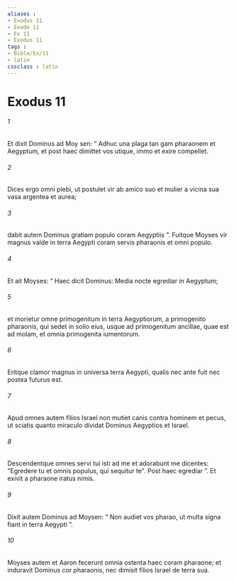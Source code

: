 ```yaml
---
aliases : 
- Exodus 11
- Exode 11
- Ex 11
- Exodus 11
tags : 
- Bible/Ex/11
- latin
cssclass : latin
---
```


# Exodus 11

###### 1
Et dixit Dominus ad Moy sen: “ Adhuc una plaga tan gam pharaonem et Aegyptum, et post haec dimittet vos utique, immo et exire compellet. 
###### 2
Dices ergo omni plebi, ut postulet vir ab amico suo et mulier a vicina sua vasa argentea et aurea; 
###### 3
dabit autem Dominus gratiam populo coram Aegyptiis ”. Fuitque Moyses vir magnus valde in terra Aegypti coram servis pharaonis et omni populo.
###### 4
Et ait Moyses: “ Haec dicit Dominus: Media nocte egrediar in Aegyptum; 
###### 5
et morietur omne primogenitum in terra Aegyptiorum, a primogenito pharaonis, qui sedet in solio eius, usque ad primogenitum ancillae, quae est ad molam, et omnia primogenita iumentorum. 
###### 6
Eritque clamor magnus in universa terra Aegypti, qualis nec ante fuit nec postea futurus est. 
###### 7
Apud omnes autem filios Israel non mutiet canis contra hominem et pecus, ut sciatis quanto miraculo dividat Dominus Aegyptios et Israel. 
###### 8
Descendentque omnes servi tui isti ad me et adorabunt me dicentes: "Egredere tu et omnis populus, qui sequitur te". Post haec egrediar ”. Et exivit a pharaone iratus nimis.
###### 9
Dixit autem Dominus ad Moysen: “ Non audiet vos pharao, ut multa signa fiant in terra Aegypti ”. 
###### 10
Moyses autem et Aaron fecerunt omnia ostenta haec coram pharaone; et induravit Dominus cor pharaonis, nec dimisit filios Israel de terra sua.
